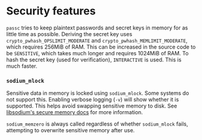 # Security features

`passc` tries to keep plaintext passwords and secret keys in memory for as little time as possible. Deriving the secret key uses `crypto_pwhash_OPSLIMIT_MODERATE` and `crypto_pwhash_MEMLIMIT_MODERATE`, which requires 256MiB of RAM. This can be increased in the source code to be `SENSITIVE`, which takes much longer and requires 1024MiB of RAM. To hash the secret key (used for verification), `INTERACTIVE` is used. This is much faster.

### `sodium_mlock`

Sensitive data in memory is locked using `sodium_mlock`. Some systems do not support this. Enabling verbose logging (`-v`) will show whether it is supported. This helps avoid swapping sensitive memory to disk. See [libsodium's secure memory docs](https://doc.libsodium.org/memory_management) for more information.

`sodium_memzero` is always called regardless of whether `sodium_mlock` fails, attempting to overwrite sensitive memory after use.
